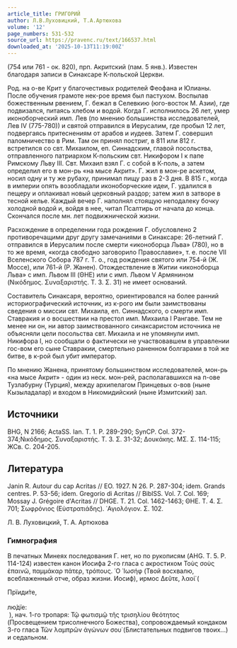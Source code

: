 ```yaml
---
article_title: ГРИГОРИЙ
author: Л.В.Луховицкий, Т.А.Артюхова
volume: '12'
page_numbers: 531-532
source_url: https://pravenc.ru/text/166537.html
downloaded_at: '2025-10-13T11:19:00Z'
---
```


(754 или 761 - ок. 820), прп. Акритский (пам. 5 янв.). Известен благодаря записи в Синаксаре К-польской Церкви.

Род. на о-ве Крит у благочестивых родителей Феофана и Юлианы. После обучения грамоте нек-рое время был пастухом. Воспылав божественным рвением, Г. бежал в Селевкию (юго-восток М. Азии), где подвизался, питаясь хлебом и водой. Когда Г. исполнилось 26 лет, умер иконоборческий имп. Лев (по мнению большинства исследователей, Лев IV (775-780)) и святой отправился в Иерусалим, где пробыл 12 лет, подвергаясь притеснениям от арабов и иудеев. Затем Г. совершил паломничество в Рим. Там он принял постриг, в 811 или 812 г. встретился со свт. Михаилом, еп. Синнадским, главой посольства, отправленного патриархом К-польским свт. Никифором I к папе Римскому Льву III. Свт. Михаил взял Г. с собой в К-поль, а затем определил его в мон-рь «на мысе Акрит». Г. жил в мон-ре аскетом, носил одну и ту же рубаху, принимал пищу раз в 2-3 дня. В 815 г., когда в империи опять возобладали иконоборческие идеи, Г. удалился в пещеру и оплакивал новый церковный раздор; затем жил в затворе в тесной келье. Каждый вечер Г. наполнял стоящую неподалеку бочку холодной водой и, войдя в нее, читал Псалтирь от начала до конца. Скончался после мн. лет подвижнической жизни.

Расхождение в определении года рождения Г. обусловлено 2 противоречащими друг другу замечаниями в Синаксаре: 26-летний Г. отправился в Иерусалим после смерти «иконоборца Льва» (780), но в то же время, «когда свободно заговорило Православие», т. е. после VII Вселенского Собора 787 г. Т. о., год рождения святого или 754-й (Ж. Моссе), или 761-й (Р. Жанен). Отождествление в Житии «иконоборца Льва» с имп. Львом III (ΘΗΕ) или с имп. Львом V Армянином (Νικόδημος. Συναξαριστής. Τ. 3. Σ. 31) не имеет оснований.

Составитель Синаксаря, вероятно, ориентировался на более ранний историографический источник, из к-рого им были заимствованы сведения о миссии свт. Михаила, еп. Синнадского, о смерти имп. Ставракия и о восшествии на престол имп. Михаила I Рангаве. Тем не менее ни он, ни автор заимствованного синаксаристом источника не объясняли цели посольства свт. Михаила и не упомянули имп. Никифора I, но сообщали о фактически не участвовавшем в управлении гос-вом его сыне Ставракии, смертельно раненном болгарами в той же битве, в к-рой был убит император.

По мнению Жанена, принятому большинством исследователей, мон-рь «на мысе Акрит» - один из неск. мон-рей, располагавшихся на п-ове Тузлабурну (Турция), между архипелагом Принцевых о-вов (ныне Кызыладалар) и входом в Никомидийский (ныне Измитский) зал.

## Источники

BHG, N 2166; ActaSS. Ian. T. 1. P. 289-290; SynCP. Col. 372-374;Νικόδημος. Συναξαριστής. Τ. 3. Σ. 31-32; Δουκάκης. ΜΣ. Σ. 114-115; ЖСв. С. 204-205.

## Литература

Janin R. Autour du cap Acritas // EO. 1927. N 26. P. 287-304; idem. Grands centres. P. 53-56; idem. Gregorio di Acritas // BiblSS. Vol. 7. Col. 169; Mossay J. Grégoire d'Acritas // DHGE. T. 21. Col. 1462-1463; ΘΗΕ. T. 4. Σ. 701; Σωφρόνιος (Εὐστρατιάδης). ῾Αγιολόγιον. Σ. 102.

Л. В. Луховицкий, Т. А. Артюхова 

### Гимнография

В печатных Минеях последования Г. нет, но по рукописям (AHG. T. 5. P. 114-124) известен канон Иосифа 2-го гласа с акростихом Τοὺς σοὺς ἐπαινῶ, παμμάκαρ πάτερ, τρόπους. ῾Ο ᾿Ιωσήφ (Твой восхвалю, всеблаженный отче, образ жизни. Иосиф), ирмос Δεῦτε, λαοί̇ (<div class="cu">Прїиди́те,</div> <div class="cu">лю́дїе:</div> ), нач. 1-го тропаря: Τῷ φωτισμῷ τῆς τρισηλίου θεότητος (Просвещением трисолнечного Божества), сопровождаемый кондаком 3-го гласа Τῶν λαμπρῶν ἀγώνων σου̇ (Блистательных подвигов твоих...) и седальном.
